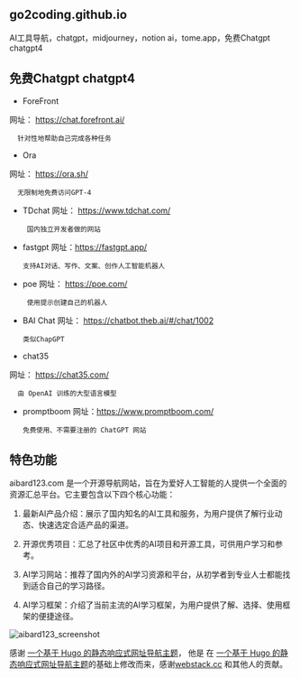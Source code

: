 ## go2coding.github.io
AI工具导航，chatgpt，midjourney，notion ai，tome.app，免费Chatgpt chatgpt4


## 免费Chatgpt chatgpt4

- ForeFront
     
网址： https://chat.forefront.ai/
      
      针对性地帮助自己完成各种任务

- Ora

网址：  https://ora.sh/

      无限制地免费访问GPT-4

- TDchat
网址： https://www.tdchat.com/

       国内独立开发者做的网站

- fastgpt
网址：https://fastgpt.app/

      支持AI对话、写作、文案、创作人工智能机器人
- poe
      网址：  https://poe.com/
      
       使用提示创建自己的机器人
- BAI Chat
      网址： https://chatbot.theb.ai/#/chat/1002
      
      类似ChapGPT
      
- chat35

网址： https://chat35.com/

      由 OpenAI 训练的大型语言模型
      
- promptboom
      网址：https://www.promptboom.com/
      
      免费使用、不需要注册的 ChatGPT 网站


## 特色功能
aibard123.com 是一个开源导航网站，旨在为爱好人工智能的人提供一个全面的资源汇总平台。它主要包含以下四个核心功能：

1. 最新AI产品介绍：展示了国内知名的AI工具和服务，为用户提供了解行业动态、快速选定合适产品的渠道。

2. 开源优秀项目：汇总了社区中优秀的AI项目和开源工具，可供用户学习和参考。

3. AI学习网站：推荐了国内外的AI学习资源和平台，从初学者到专业人士都能找到适合自己的学习路径。

4. AI学习框架：介绍了当前主流的AI学习框架，为用户提供了解、选择、使用框架的便捷途径。




![aibard123_screenshot](https://aibard123.com/assets/images/screenshot/shot.png)


感谢 [一个基于 Hugo 的静态响应式网址导航主题](https://github.com/shenweiyan/WebStack-Hugo)， 他是 在 [一个基于 Hugo 的静态响应式网址导航主题](https://github.com/shenweiyan/WebStack-Hugo)的基础上修改而来，感谢[webstack.cc](https://github.com/WebStackPage/WebStackPage.github.io) 和其他人的贡献。
